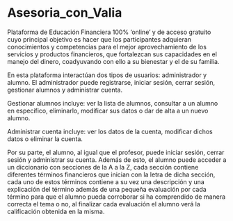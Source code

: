 # Asesoria_con_Valia

Plataforma de Educación Financiera 100% ‘online’ y de acceso gratuito cuyo principal objetivo es hacer que los participantes adquieran conocimientos y competencias para el mejor aprovechamiento de los servicios y productos financieros, que fortalezcan sus capacidades en el manejo del dinero, coadyuvando con ello a su bienestar y el de su familia.

En esta plataforma interactúan dos tipos de usuarios: administrador y alumno. El administrador puede registrarse, iniciar sesión, cerrar sesión, gestionar alumnos y administrar cuenta.

Gestionar alumnos incluye: ver la lista de alumnos, consultar a un alumno en específico, eliminarlo, modificar sus datos o dar de alta a un nuevo alumno.

Administrar cuenta incluye: ver los datos de la cuenta, modificar dichos datos o eliminar la cuenta.

Por su parte, el alumno, al igual que el profesor, puede iniciar sesión, cerrar sesión y administrar su cuenta. Además de esto, el alumno puede acceder a un diccionario con secciones de la A a la Z, cada sección contiene diferentes términos financieros que inician con la letra de dicha sección, cada uno de estos términos contiene a su vez una descripción y una explicación del término además de una pequeña evaluación por cada término para que el alumno pueda corroborar si ha comprendido de manera correcta el tema o no, al finalizar cada evaluación el alumno verá la calificación obtenida en la misma. 
